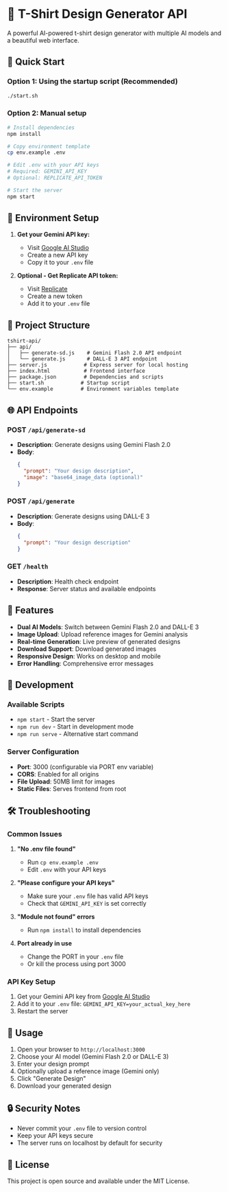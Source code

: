 # 🎨 T-Shirt Design Generator API

A powerful AI-powered t-shirt design generator with multiple AI models and a beautiful web interface.

## 🚀 Quick Start

### Option 1: Using the startup script (Recommended)
```bash
./start.sh
```

### Option 2: Manual setup
```bash
# Install dependencies
npm install

# Copy environment template
cp env.example .env

# Edit .env with your API keys
# Required: GEMINI_API_KEY
# Optional: REPLICATE_API_TOKEN

# Start the server
npm start
```

## 🔧 Environment Setup

1. **Get your Gemini API key:**
   - Visit [Google AI Studio](https://makersuite.google.com/app/apikey)
   - Create a new API key
   - Copy it to your `.env` file

2. **Optional - Get Replicate API token:**
   - Visit [Replicate](https://replicate.com/account/api-tokens)
   - Create a new token
   - Add it to your `.env` file

## 📁 Project Structure

```
tshirt-api/
├── api/
│   ├── generate-sd.js    # Gemini Flash 2.0 API endpoint
│   └── generate.js       # DALL-E 3 API endpoint
├── server.js            # Express server for local hosting
├── index.html           # Frontend interface
├── package.json         # Dependencies and scripts
├── start.sh            # Startup script
└── env.example         # Environment variables template
```

## 🌐 API Endpoints

### POST `/api/generate-sd`
- **Description**: Generate designs using Gemini Flash 2.0
- **Body**: 
  ```json
  {
    "prompt": "Your design description",
    "image": "base64_image_data (optional)"
  }
  ```

### POST `/api/generate`
- **Description**: Generate designs using DALL-E 3
- **Body**: 
  ```json
  {
    "prompt": "Your design description"
  }
  ```

### GET `/health`
- **Description**: Health check endpoint
- **Response**: Server status and available endpoints

## 🎨 Features

- **Dual AI Models**: Switch between Gemini Flash 2.0 and DALL-E 3
- **Image Upload**: Upload reference images for Gemini analysis
- **Real-time Generation**: Live preview of generated designs
- **Download Support**: Download generated images
- **Responsive Design**: Works on desktop and mobile
- **Error Handling**: Comprehensive error messages

## 🔧 Development

### Available Scripts
- `npm start` - Start the server
- `npm run dev` - Start in development mode
- `npm run serve` - Alternative start command

### Server Configuration
- **Port**: 3000 (configurable via PORT env variable)
- **CORS**: Enabled for all origins
- **File Upload**: 50MB limit for images
- **Static Files**: Serves frontend from root

## 🛠️ Troubleshooting

### Common Issues

1. **"No .env file found"**
   - Run `cp env.example .env`
   - Edit `.env` with your API keys

2. **"Please configure your API keys"**
   - Make sure your `.env` file has valid API keys
   - Check that `GEMINI_API_KEY` is set correctly

3. **"Module not found" errors**
   - Run `npm install` to install dependencies

4. **Port already in use**
   - Change the PORT in your `.env` file
   - Or kill the process using port 3000

### API Key Setup
1. Get your Gemini API key from [Google AI Studio](https://makersuite.google.com/app/apikey)
2. Add it to your `.env` file: `GEMINI_API_KEY=your_actual_key_here`
3. Restart the server

## 📱 Usage

1. Open your browser to `http://localhost:3000`
2. Choose your AI model (Gemini Flash 2.0 or DALL-E 3)
3. Enter your design prompt
4. Optionally upload a reference image (Gemini only)
5. Click "Generate Design"
6. Download your generated design

## 🔒 Security Notes

- Never commit your `.env` file to version control
- Keep your API keys secure
- The server runs on localhost by default for security

## 📄 License

This project is open source and available under the MIT License.
